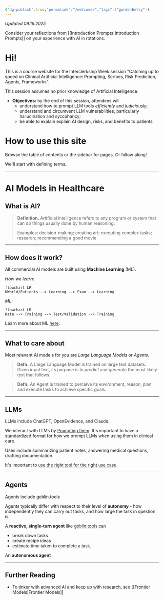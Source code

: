 ```yaml
---
{"dg-publish":true,"permalink":"/welcome/","tags":["gardenEntry"]}
---
```


*Updated 09.16.2025*

Consider your reflections from [[Introduction Prompts\|Introduction Prompts]] on your experience with AI in rotations.

# Hi!
This is a course website for the Interclerkship Week session "Catching up to speed on Clinical Artificial Intelligence: Prompting, Scribes, Risk Prediction, Agents, Frameworks". 

This session assumes no prior knowledge of Artificial Intelligence. 

- **Objectives:** by the end of this session, attendees will
	- understand how to prompt LLM tools *efficiently* and *judiciously*; 
	- understand and circumvent LLM vulnerabilities, particularly hallucination and sycophancy;
	- be able to explain explain AI design, risks, and benefits to patients

# **How to use this site** 
Browse the table of contents or the sidebar for pages. Or follow along! 

We'll start with defining terms.

---
# AI Models in Healthcare

## What is AI?
>**Definition.** Artificial Intelligence refers to any program or system that can do things usually done by human reasoning. 
>
>Examples: decision-making; creating art; executing complex tasks; research; recommending a good movie

----
## How does it work?
All commercial AI models are built using **Machine Learning** (ML).

*How we learn:*
```mermaid
flowchart LR
UWorld/Patients --> Learning --> Exam --> Learning
```

*ML:*
```mermaid
flowchart LR
Data --> Training --> Test/Validation --> Training
```

Learn more about ML [here](https://mitsloan.mit.edu/ideas-made-to-matter/machine-learning-explained).

----
## What to care about
Most relevant AI models for you are *Large Language Models* or *Agents*.

>**Defn.** A Large Language Model is trained on large text datasets. Given input text, its purpose is to *predict* and *generate* the most likely text that follows.

>**Defn.** An Agent is trained to perceive its environment, reason, plan, and execute tasks to achieve specific goals.

---- 
## LLMs 
LLMs include ChatGPT, OpenEvidence, and Claude.

We interact with LLMs by [Prompting them](<Prompting Fundamentals>). It's important to have a standardized format for how we prompt LLMs when using them in clinical care.

Uses include summarizing patient notes, answering medical questions, drafting documentation.

It's important to [use the right tool for the right use case](<LLM Comparison>).

----

## Agents 
Agents include goblin.tools

Agents typically differ with respect to their level of **autonomy** - how independently they can carry out tasks, and how large the task in question is. 

A **reactive, single-turn agent** like [goblin.tools](<https://goblin.tools/>) can
- break down tasks
- create recipe ideas
- estimate time taken to complete a task.

An **autonomous agent**

---

## Further Reading 
- To tinker with advanced AI and keep up with research, see [[Frontier Models\|Frontier Models]]